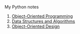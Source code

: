 My Python notes

1. [Object-Oriented Programming](https://github.com/tphuvu/python-notes/tree/main/object-oriented-programming)
2. [Data Structures and Algorithms](https://github.com/tphuvu/python-notes/tree/main/data-structures-and-algorithms)
3. [Object-Oriented Design](https://github.com/tphuvu/python-notes/tree/main/object-oriented-design)
